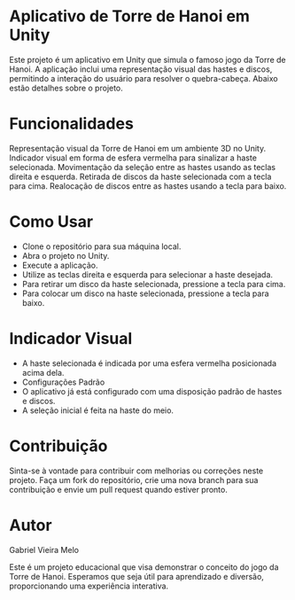 # Aplicativo de Torre de Hanoi em Unity
Este projeto é um aplicativo em Unity que simula o famoso jogo da Torre de Hanoi. A aplicação inclui uma representação visual das hastes e discos, permitindo a interação do usuário para resolver o quebra-cabeça. Abaixo estão detalhes sobre o projeto.

# Funcionalidades
Representação visual da Torre de Hanoi em um ambiente 3D no Unity.
Indicador visual em forma de esfera vermelha para sinalizar a haste selecionada.
Movimentação da seleção entre as hastes usando as teclas direita e esquerda.
Retirada de discos da haste selecionada com a tecla para cima.
Realocação de discos entre as hastes usando a tecla para baixo.

# Como Usar
- Clone o repositório para sua máquina local.
- Abra o projeto no Unity.
- Execute a aplicação.
- Utilize as teclas direita e esquerda para selecionar a haste desejada.
- Para retirar um disco da haste selecionada, pressione a tecla para cima.
- Para colocar um disco na haste selecionada, pressione a tecla para baixo.

# Indicador Visual
- A haste selecionada é indicada por uma esfera vermelha posicionada acima dela.
- Configurações Padrão
- O aplicativo já está configurado com uma disposição padrão de hastes e discos.
- A seleção inicial é feita na haste do meio.

# Contribuição
Sinta-se à vontade para contribuir com melhorias ou correções neste projeto.
Faça um fork do repositório, crie uma nova branch para sua contribuição e envie um pull request quando estiver pronto.

# Autor
Gabriel Vieira Melo

Este é um projeto educacional que visa demonstrar o conceito do jogo da Torre de Hanoi. Esperamos que seja útil para aprendizado e diversão, proporcionando uma experiência interativa.